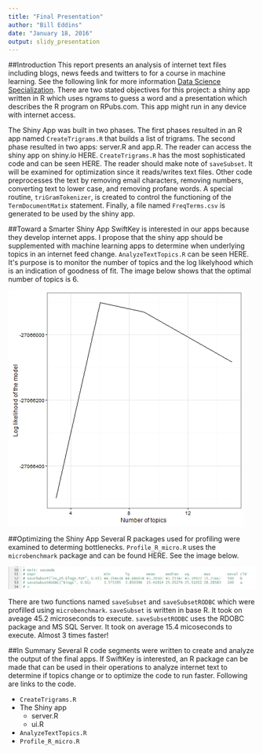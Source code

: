 ```yaml
---
title: "Final Presentation"
author: "Bill Eddins"
date: "January 18, 2016"
output: slidy_presentation
---
```

##Introduction
This report presents an analysis of internet text files including blogs, news feeds and twitters to for a course in machine learning. See the following link for more information [Data Science Specialization](https://www.coursera.org/specialization/jhudatascience/1?utm_source=catalog). There are two stated objectives for this project: a shiny app written in R which uses ngrams to guess a word and a presentation which describes the R program on RPubs.com. This app might run in any device with internet access. 

The Shiny App was built in two phases. The first phases resulted in an R app named `CreateTrigrams.R` that builds a list of trigrams. The second phase resulted in two apps: server.R and app.R. The reader can access the shiny app on shiny.io HERE. `CreateTrigrams.R` has the most sophisticated code and can be seen HERE. The reader should make note of `saveSubset`. It will be examined for optimization since it reads/writes text files. Other code preprocesses the text by removing email characters, removing numbers, converting text to lower case, and removing profane words. A special routine, `triGramTokenizer`, is created to control the functioning of the `TermDocumentMatix` statement. Finally, a file named `FreqTerms.csv` is generated to be used by the shiny app.  

##Toward a Smarter Shiny App
SwiftKey is interested in our apps because they develop internet apps. I propose that the shiny app should be supplemented with machine learning apps to determine when underlying topics in an internet feed change. `AnalyzeTextTopics.R` can be seen HERE. It's purpose is to monitor the number of topics and the log likelyhood which is an indication of goodness of fit. The image below shows that the optimal number of topics is 6.

![alt text](Topics.png)

##Optimizing the Shiny App
Several R packages used for profiling were examined to determing bottlenecks. `Profile_R_micro.R` uses the `microbenchmark` package and can be found HERE. See the image below.

![alt text](saveSubsetTiming.png)

There are two functions named `saveSubset` and `saveSubsetRODBC` which were profilled using `microbenchmark`.  `saveSubset` is written in base R. It took on aveage 45.2 microseconds to execute. `saveSubsetRODBC` uses the RDOBC package and MS SQL Server. It took on average 15.4 micoseconds to execute. Almost 3 times faster!

##In Summary
Several R code segments were written to create and analyze the output of the final apps. If SwiftKey is interested, an R package can be made that can be used in their operations to analyze internet text to determine if topics change or to optimize the code to run faster. Following are links to the code.

- `CreateTrigrams.R`
- The Shiny app
  - server.R
  - ui.R
- `AnalyzeTextTopics.R`
- `Profile_R_micro.R`
